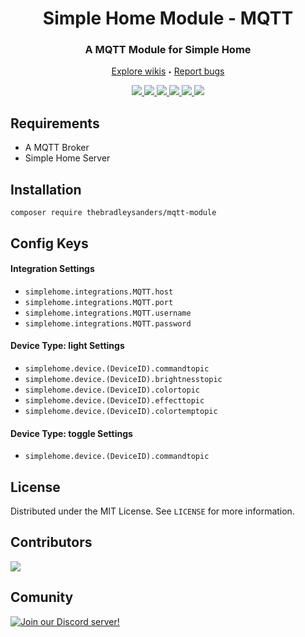 <p align="center">
  <h1 align="center">Simple Home Module - MQTT</h3>
  <h3 align="center">A MQTT Module for Simple Home</h3>
  <p align="center">
    <a href="https://github.com/">Explore wikis</a>
    <sub><sup>•</sub></sup>
    <a href="https://github.com/">Report bugs</a>
  </p>
  <p align="center">
    <a href="https://github.com/Simple-Home/Simple-Home/search?l=php">
        <img src="https://img.shields.io/badge/PHP-brightgreen.svg"/>
    </a>
    <a href="https://laravel.com/">
        <img src="https://img.shields.io/badge/framework-Laravel-red.svg"/>
    </a>
    <a href="https://github.com/Simple-Home/Simple-Home/search?l=js">
        <img src="https://img.shields.io/badge/JS-red.svg"/>
    </a>
    <a href="https://github.com/Simple-Home/Simple-Home/search?l=html">
        <img src="https://img.shields.io/badge/HTML-blue.svg"/>
    </a>
    <a href="https://discord.gg/XJpT3UQ">
        <img src="https://img.shields.io/discord/604697675430101003.svg?color=Blue&label=Discord&logo=Discord"/>
    </a>
    <a href="./LICENSE">
        <img src="https://img.shields.io/badge/License-MIT-yellow.svg"/>
    </a>
  </p>
</p>

## Requirements
*  A MQTT Broker
*  Simple Home Server

## Installation
```composer require thebradleysanders/mqtt-module```

## Config Keys
#### Integration Settings
*  ```simplehome.integrations.MQTT.host```
*  ```simplehome.integrations.MQTT.port```
*  ```simplehome.integrations.MQTT.username```
*  ```simplehome.integrations.MQTT.password```
#### Device Type: light Settings
*  ```simplehome.device.(DeviceID).commandtopic```
*  ```simplehome.device.(DeviceID).brightnesstopic```
*  ```simplehome.device.(DeviceID).colortopic```
*  ```simplehome.device.(DeviceID).effecttopic```
*  ```simplehome.device.(DeviceID).colortemptopic```
#### Device Type: toggle Settings
*  ```simplehome.device.(DeviceID).commandtopic```

## License
Distributed under the MIT License. See `LICENSE` for more information.

## Contributors
<a href="https://github.com/Simple-Home/Simple-Home/graphs/contributors">
  <img src="https://contrib.rocks/image?repo=Simple-Home/Simple-Home" />
</a>

## Comunity
[![Join our Discord server!](https://invidget.switchblade.xyz/XJpT3UQ)](http://discord.gg/XJpT3UQ)

